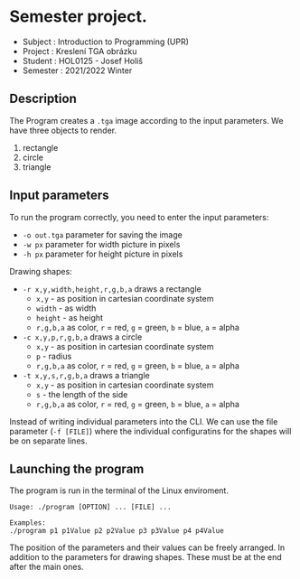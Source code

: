 # Semester project.

- Subject : Introduction to Programming (UPR)
- Project : Kreslení TGA obrázku
- Student : HOL0125 - Josef Holiš
- Semester : 2021/2022 Winter

## Description

The Program creates a `.tga` image according to the input parameters. We have
three objects to render.

1. rectangle
2. circle
3. triangle

## Input parameters

To run the program correctly, you need to enter the input parameters:

- `-o out.tga` parameter for saving the image
- `-w px` parameter for width picture in pixels
- `-h px` parameter for height picture in pixels

Drawing shapes:

- `-r x,y,width,height,r,g,b,a` draws a rectangle
    - `x,y` - as position in cartesian coordinate system
    - `width` - as width
    - `height` - as height
    - `r,g,b,a` as color, `r` = red, `g` = green, `b` = blue, `a` = alpha
- `-c x,y,p,r,g,b,a` draws a circle
    - `x,y` - as position in cartesian coordinate system
    - `p` - radius
    - `r,g,b,a` as color, `r` = red, `g` = green, `b` = blue, `a` = alpha
- `-t x,y,s,r,g,b,a` draws a triangle
    - `x,y` - as position in cartesian coordinate system
    - `s` - the length of the side
    - `r,g,b,a` as color, `r` = red, `g` = green, `b` = blue, `a` = alpha

Instead of writing individual parameters into the CLI. We can use the file
parameter (`-f [FILE]`) where the individual configuratins for the shapes
will be on separate lines.

## Launching the program

The program is run in the terminal of the Linux enviroment.

```console
Usage: ./program [OPTION] ... [FILE] ...

Examples:
./program p1 p1Value p2 p2Value p3 p3Value p4 p4Value
```

The position of the parameters and their values can be freely arranged.
In addition to the parameters for drawing shapes. These must be at the end after
the main ones.